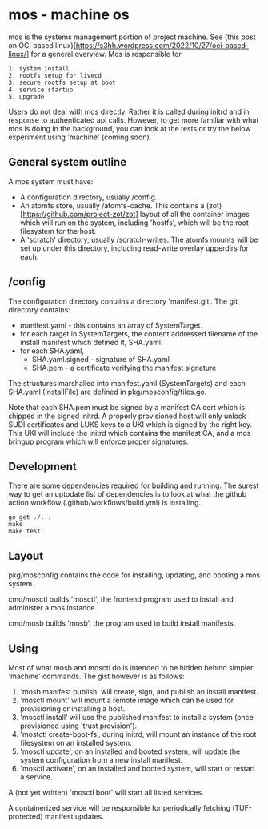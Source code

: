 # mos - machine os

mos is the systems management portion of project machine.  See
(this post on OCI based linux)[https://s3hh.wordpress.com/2022/10/27/oci-based-linux/]
for a general overview.  Mos is responsible for

	1. system install
	2. rootfs setup for livecd
	3. secure rootfs setup at boot
	4. service startup
	5. upgrade

Users do not deal with mos directly.  Rather it is called during
initrd and in response to authenticated api calls.  However, to
get more familiar with what mos is doing in the background, you
can look at the tests or try the below experiment using 'machine'
(coming soon).

## General system outline

A mos system must have:

* A configuration directory, usually /config.
* An atomfs store, usually /atomfs-cache.  This contains a (zot)[https://github.com/project-zot/zot] layout of all the container images which will run on the system, including 'hostfs', which will be the root filesystem for the host.
* A 'scratch' directory, usually /scratch-writes.  The atomfs mounts will be set up under this directory, including read-write overlay upperdirs for each.

## /config

The configuration directory contains a directory 'manifest.git'.  The
git directory contains:

* manifest.yaml - this contains an array of SystemTarget.
* for each target in SystemTargets, the content addressed filename of the install manifest which defined it, SHA.yaml.
* for each SHA.yaml,
  * SHA.yaml.signed - signature of SHA.yaml
  * SHA.pem - a certificate verifying the manifest signature

The structures marshalled into manifest.yaml (SystemTargets) and each SHA.yaml
(InstallFile) are defined in pkg/mosconfig/files.go.

Note that each SHA.pem must be signed by a manifest CA cert which
is shipped in the signed initrd.  A properly provisioned host will only
unlock SUDI certificates and LUKS keys to a UKI which is signed by the
right key.  This UKI will include the initrd which contains the manifest
CA, and a mos bringup program which will enforce proper signatures.

## Development

There are some dependencies required for building and running.  The surest
way to get an uptodate list of dependencies is to look at what the github
action workflow (.github/workflows/build.yml) is installing.

```
go get ./...
make
make test
```

## Layout

pkg/mosconfig contains the code for installing, updating, and booting a mos
system.

cmd/mosctl builds 'mosctl', the frontend program used to install and administer
a mos instance.

cmd/mosb builds 'mosb', the program used to build install manifests.

## Using

Most of what mosb and mosctl do is intended to be hidden behind simpler
'machine' commands.  The gist however is as follows:

1. 'mosb manifest publish' will create, sign, and publish an install
   manifest.
2. 'mosctl mount' will mount a remote image which can be used for provisioning
   or installing a host.
3. 'mosctl install' will use the published manifest to install a system (once
   provisioned using 'trust provision').
4. 'mostctl create-boot-fs', during initrd,  will mount an instance of the root
   filesystem on an installed system.
5. 'mosctl update', on an installed and booted system, will update the system
   configuration from a new install manifest.
6. 'mosctl activate', on an installed and booted system, will start or restart
   a service.

A (not yet written) 'mosctl boot' will start all listed services.

A containerized service will be responsible for periodically fetching
(TUF-protected) manifest updates.
